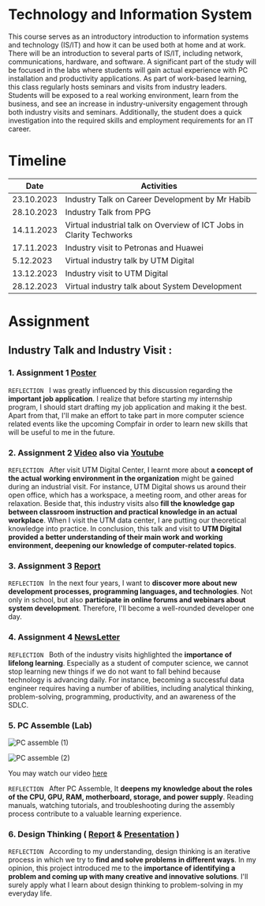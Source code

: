 # Technology and Information System 
This course serves as an introductory introduction to information systems and technology (IS/IT) and how it can be used both at home and at work. There will be an introduction to several parts of IS/IT, including network, communications, hardware, and software. A significant part of the study will be focused in the labs where students will gain actual experience with PC installation and productivity applications. As part of work-based learning, this class regularly hosts seminars and visits from industry leaders. Students will be exposed to a real working environment, learn from the business, and see an increase in industry-university engagement through both industry visits and seminars. Additionally, the student does a quick investigation into the required skills and employment requirements for an IT career.

# Timeline

| Date | Activities   |
|--|--|
|23.10.2023 | Industry Talk on Career Development by Mr Habib|
|28.10.2023 | Industry Talk from PPG
|14.11.2023 | Virtual industrial talk on Overview of ICT Jobs in Clarity Techworks |
|17.11.2023 | Industry visit to Petronas and Huawei|
|5.12.2023 | Virtual industry talk by UTM Digital |
|13.12.2023 | Industry visit to UTM Digital|
|28.12.2023 | Virtual industry talk about System Development |

# Assignment 
## Industry Talk and Industry Visit : 
### 1. Assignment 1 [Poster](https://github.com/TehRuQian/SECPH-Year1-Sem1/blob/main/Technology%20and%20Information%20System/TEH%20RU%20QIAN%20Career%20Development.pdf) 
`REFLECTION `
I was greatly influenced by this discussion regarding the **important
job application**. I realize that before starting my internship program, I
should start drafting my job application and making it the best. Apart from that, I'll make an effort to take part in more computer science related
events like the upcoming Compfair in order to learn new skills
that will be useful to me in the future.


### 2. Assignment 2 [Video](https://github.com/TehRuQian/SECPH-Year1-Sem1/blob/main/Technology%20and%20Information%20System/Industrial%20Talk%20and%20Visit%20(UTM%20Digital)%20(1).mp4) also via [Youtube](https://www.youtube.com/watch?v=3LwY1RRxxFM)

`REFLECTION `
After visit UTM Digital Center, I learnt more about **a concept of the actual working environment in the organization** might be gained during an industrial visit. For instance, UTM Digital shows us around their open office, which has a workspace, a meeting room, and other areas for relaxation. Beside that, this industry visits also **fill the knowledge gap between classroom instruction and practical knowledge in an actual workplace**. When I visit the UTM data center, I are putting our theoretical knowledge into practice. In conclusion, this talk and visit to **UTM Digital provided a better understanding of their main work and working environment, deepening our knowledge of computer-related topics**.


### 3. Assignment 3 [Report](https://github.com/TehRuQian/SECPH-Year1-Sem1/blob/main/Technology%20and%20Information%20System/Industry%20Talk%202(Group%206).pdf)
`REFLECTION `
In the next four years, I want to **discover more about new development processes, programming languages, and technologies**. Not only in school, but also **participate in online forums and webinars about system development**. Therefore, I'll become a well-rounded developer one day.


### 4. Assignment 4 [NewsLetter](https://github.com/TehRuQian/SECPH-Year1-Sem1/blob/main/Technology%20and%20Information%20System/TIS%20Industrial%20Visit%20Newsletter%20(1).pdf)
`REFLECTION `
Both of the industry visits highlighted the **importance of lifelong learning**. Especially as a student of computer science, we cannot stop learning new things if we do not want to fall behind because technology is advancing daily. For instance, becoming a successful data engineer requires having a number of abilities, including analytical thinking, problem-solving, programming, productivity, and an awareness of the SDLC.

### 5. PC Assemble (Lab)
![PC assemble (1)](https://github.com/TehRuQian/SECPH-Year1-Sem1/assets/147678331/a338396e-5a2b-4e5b-bd52-6c5d1b8a575a)

![PC assemble (2)](https://github.com/TehRuQian/SECPH-Year1-Sem1/assets/147678331/6d590da8-5094-4e79-b643-75e55b64b0fd)

You may watch our video [here](https://github.com/TehRuQian/SECPH-Year1-Sem1/blob/main/Technology%20and%20Information%20System/PC%20assemble%20(lab).mp4)

`REFLECTION `
After PC Assemble, It **deepens my knowledge about the roles of the CPU, GPU, RAM, motherboard, storage, and power supply**. Reading manuals, watching tutorials, and troubleshooting during the assembly process contribute to a valuable learning experience. 

### 6. Design Thinking ( [Report](https://github.com/TehRuQian/SECPH-Year1-Sem1/blob/main/Technology%20and%20Information%20System/Group%206%20TIS%20Design%20Thinking%20Assignment%20(1).pdf) & [Presentation](https://github.com/TehRuQian/SECPH-Year1-Sem1/blob/main/Technology%20and%20Information%20System/Design%20Thinking%20Presentation_20240103_135607_0000.pdf) )

`REFLECTION `
According to my understanding, design thinking is an iterative process in which we try to **find and solve problems in different ways**. In my opinion, this project introduced me to the **importance of identifying a problem and coming up with many creative and innovative solutions**. I'll surely apply what I learn about design thinking to problem-solving in my everyday life. 



